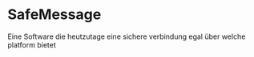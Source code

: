 # SafeMessage
Eine Software die heutzutage eine sichere verbindung egal über welche platform bietet
